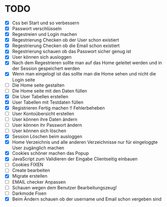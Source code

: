 # TODO

- [X] Css bei Start und so verbessern
- [X] Passwort verschlüsseln
- [X] Regestreien und Login machen
- [X] Regestrierung Checken ob der User schon existiert 
- [X] Regestrierung Checken ob die Email schon existiert
- [X] Regestrierung schauen ob das Passwort sicher genug ist
- [X] User können sich ausloggen
- [X] Nach dem Regestrieren sollte man auf das Home geleitet werden und in der Session gespeichert werden 
- [X] Wenn man eingelogt ist das sollte man die Home sehen und nicht die Login seite
- [ ] Die Home seite gestalten
- [ ] Die Home seite mit den Daten füllen
- [X] Die User Tabellen erstellen 
- [X] User Tabellen mit Testdaten füllen
- [X] Registrieren Fertig machen !! Fehlerbeheben
- [ ] User Kontoübersicht erstellen
- [ ] User können ihre Daten ändern
- [ ] User können ihr Passwort ändern
- [ ] User können sich löschen
- [X] Session Löschen beim ausloggen
- [X] Home Verzeichnis und alle anderen Verzeichnisse nur für eingeloggte User zugänglich machen
- [X] Cookies schöner machen das Popup
- [X] JavaScript zum Validieren der Eingabe Clientseitig einbauen
- [ ] Cookies FIXEN
- [ ] Create bearbeiten 
- [X] Migrate erstellen
- [ ] EMAIL checker Anpassen
- [ ] Schauen wegen dem Benutzer Bearbeitungszeug!
- [ ] Darkmode Fixen
- [X] Beim Ändern schauen ob der username und Email schon vergeben sind